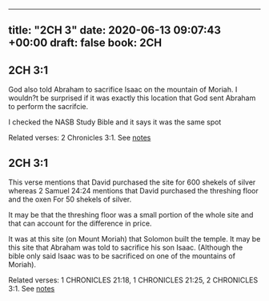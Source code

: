 
---
title: "2CH 3"
date: 2020-06-13 09:07:43 +00:00
draft: false
book: 2CH
---

## 2CH 3:1

God also told Abraham to sacrifice Isaac on the mountain of Moriah. I wouldn?t be surprised if it was exactly this location that God sent Abraham to perform the sacrifcie.

I checked the NASB Study Bible and it says it was the same spot

Related verses: 2 Chronicles 3:1. See [notes](https://my.bible.com/notes/3450932933736259893)


## 2CH 3:1

This verse mentions that David purchased the site for 600 shekels of silver whereas 2 Samuel 24:24 mentions that David purchased the threshing floor and the oxen For 50 shekels of silver.

It may be that the threshing floor was a small portion of the whole site and that can account for the difference in price. 

It was at this site (on Mount Moriah) that Solomon built the temple. It may be this site that Abraham was told to sacrifice his son Isaac. (Although the bible only said Isaac was to be sacrificed on one of the mountains of Moriah).

Related verses: 1 CHRONICLES 21:18, 1 CHRONICLES 21:25, 2 CHRONICLES 3:1. See [notes](https://my.bible.com/notes/2795131597493100779)

